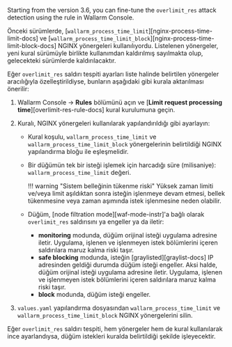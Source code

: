 Starting from the version 3.6, you can fine-tune the `overlimit_res` attack detection using the rule in Wallarm Console.

Önceki sürümlerde, [`wallarm_process_time_limit`][nginx-process-time-limit-docs] ve [`wallarm_process_time_limit_block`][nginx-process-time-limit-block-docs] NGINX yönergeleri kullanılıyordu. Listelenen yönergeler, yeni kural sürümüyle birlikte kullanımdan kaldırılmış sayılmakta olup, gelecekteki sürümlerde kaldırılacaktır.

Eğer `overlimit_res` saldırı tespiti ayarları liste halinde belirtilen yönergeler aracılığıyla özelleştirildiyse, bunların aşağıdaki gibi kurala aktarılması önerilir:

1. Wallarm Console → **Rules** bölümünü açın ve [**Limit request processing time**][overlimit-res-rule-docs] kural kurulumuna geçin.
1. Kuralı, NGINX yönergeleri kullanılarak yapılandırıldığı gibi ayarlayın:

    * Kural koşulu, `wallarm_process_time_limit` ve `wallarm_process_time_limit_block` yönergelerinin belirtildiği NGINX yapılandırma bloğu ile eşleşmelidir.
    * Bir düğümün tek bir isteği işlemek için harcadığı süre (milisaniye): `wallarm_process_time_limit` değeri.

        !!! warning "Sistem belleğinin tükenme riski"
            Yüksek zaman limiti ve/veya limit aşıldıktan sonra isteğin işlenmeye devam etmesi, bellek tükenmesine veya zaman aşımında istek işlenmesine neden olabilir.
        
    * Düğüm, [node filtration mode][waf-mode-instr]'a bağlı olarak `overlimit_res` saldırısını ya engeller ya da iletir:

        * **monitoring** modunda, düğüm orijinal isteği uygulama adresine iletir. Uygulama, işlenen ve işlenmeyen istek bölümlerini içeren saldırılara maruz kalma riski taşır.
        * **safe blocking** modunda, isteğin [graylisted][graylist-docs] IP adresinden geldiği durumda düğüm isteği engeller. Aksi halde, düğüm orijinal isteği uygulama adresine iletir. Uygulama, işlenen ve işlenmeyen istek bölümlerini içeren saldırılara maruz kalma riski taşır.
        * **block** modunda, düğüm isteği engeller.
1. `values.yaml` yapılandırma dosyasından `wallarm_process_time_limit` ve `wallarm_process_time_limit_block` NGINX yönergelerini silin.

Eğer `overlimit_res` saldırı tespiti, hem yönergeler hem de kural kullanılarak ince ayarlandıysa, düğüm istekleri kuralda belirtildiği şekilde işleyecektir.